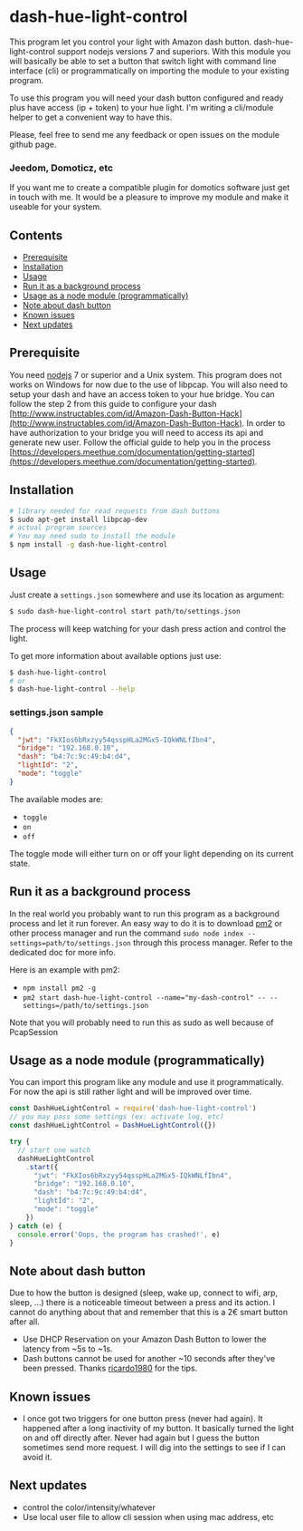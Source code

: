 # dash-hue-light-control
This program let you control your light with Amazon dash button. dash-hue-light-control
support nodejs versions 7 and superiors. With this module you will basically be able to set 
a button that switch light with command line interface (cli) or programmatically on importing the module
to your existing program.

To use this program you will need your dash button configured and ready plus have access (ip + token)
to your hue light. I'm writing a cli/module helper to get a convenient way to have this.

Please, feel free to send me any feedback or open issues on the module github page.

### Jeedom, Domoticz, etc
If you want me to create a compatible plugin for domotics software just get in touch with me. It would be a pleasure
to improve my module and make it useable for your system.

## Contents

 * [Prerequisite](https://github.com/mbret/dash-hue-light-control#prerequisite)
 * [Installation](https://github.com/mbret/dash-hue-light-control#installation)
 * [Usage](https://github.com/mbret/dash-hue-light-control#usage)
 * [Run it as a background process](https://github.com/mbret/dash-hue-light-control#run-it-as-a-background-process)
 * [Usage as a node module (programmatically)](https://github.com/mbret/usage-as-a-node-module-(programmatically))
 * [Note about dash button](https://github.com/mbret/dash-hue-light-control#note-about-dash-button)
 * [Known issues](https://github.com/mbret/dash-hue-light-control#known-issues)
 * [Next updates](https://github.com/mbret/dash-hue-light-control#next-updates)

## Prerequisite
You need [nodejs](https://nodejs.org/en/) 7 or superior and a Unix system. This program does not
works on Windows for now due to the use of libpcap. You will also need to setup your dash 
and have an access token to your hue bridge. You can follow the step 2 from this guide to configure
your dash [http://www.instructables.com/id/Amazon-Dash-Button-Hack](http://www.instructables.com/id/Amazon-Dash-Button-Hack).
In order to have authorization to your bridge you will need to access its api and generate new user.
Follow the official guide to help you in the process [https://developers.meethue.com/documentation/getting-started](https://developers.meethue.com/documentation/getting-started).

## Installation
``` sh
# library needed for read requests from dash buttons
$ sudo apt-get install libpcap-dev
# actual program sources
# You may need sudo to install the module
$ npm install -g dash-hue-light-control
```

## Usage
Just create a `settings.json` somewhere and use its location as argument:
``` sh
$ sudo dash-hue-light-control start path/to/settings.json
```

The process will keep watching for your dash press action and control the light.

To get more information about available options just use:

``` sh
$ dash-hue-light-control
# or
$ dash-hue-light-control --help
```
### settings.json sample
```json
{
  "jwt": "FkXIos6bRxzyy54qsspHLa2MGx5-IQkWNLfIbn4",
  "bridge": "192.168.0.10",
  "dash": "b4:7c:9c:49:b4:d4",
  "lightId": "2",
  "mode": "toggle"
}
```
The available modes are:

- `toggle`
- `on`
- `off`

The toggle mode will either turn on or off your light depending on its current state.

## Run it as a background process
In the real world you probably want to run this program as a background process and let it run forever.
An easy way to do it is to download [pm2](https://github.com/Unitech/pm2) or other process manager and
run the command `sudo node index --settings=path/to/settings.json` through this process manager. Refer to the
dedicated doc for more info.

Here is an example with pm2:
- `npm install pm2 -g`
- `pm2 start dash-hue-light-control --name="my-dash-control" -- --settings=/path/to/settings.json`

Note that you will probably need to run this as sudo as well because of PcapSession

## Usage as a node module (programmatically)
You can import this program like any module and use it programmatically.
For now the api is still rather light and will be improved over time.
```javascript
const DashHueLightControl = require('dash-hue-light-control')
// you may pass some settings (ex: activate log, etc)
const dashHueLightControl = DashHueLightControl({})

try {
  // start one watch
  dashHueLightControl
    .start({
      "jwt": "FkXIos6bRxzyy54qsspHLa2MGx5-IQkWNLfIbn4",
      "bridge": "192.168.0.10",
      "dash": "b4:7c:9c:49:b4:d4",
      "lightId": "2",
      "mode": "toggle"
    })
} catch (e) {
  console.error('Oops, the program has crashed!', e)
}
```

## Note about dash button
Due to how the button is designed (sleep, wake up, connect to wifi, arp, sleep, ...) there is a noticeable timeout between a press and its action. I cannot do anything about
that and remember that this is a 2€ smart button after all.
- Use DHCP Reservation on your Amazon Dash Button to lower the latency from ~5s to ~1s.
- Dash buttons cannot be used for another ~10 seconds after they've been pressed.
Thanks [ricardo1980](https://www.npmjs.com/~ricardo1980) for the tips.

## Known issues
- I once got two triggers for one button press (never had again). It happened after a long inactivity of my button. It basically
turned the light on and off directly after. Never had again but I guess the button sometimes send more request. I will
dig into the settings to see if I can avoid it.

## Next updates
- control the color/intensity/whatever
- Use local user file to allow cli session when using mac address, etc
